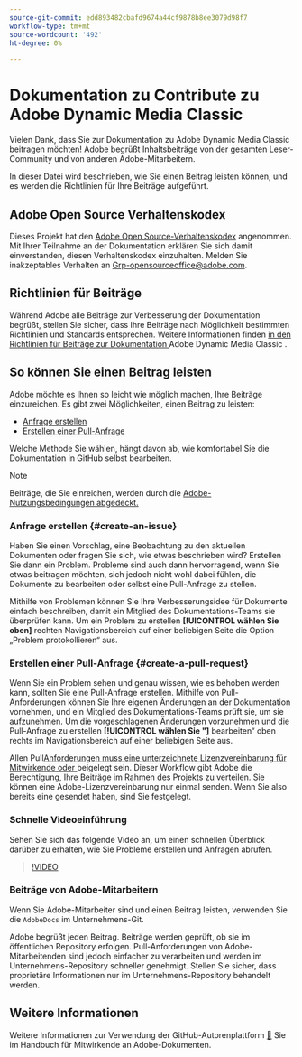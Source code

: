```yaml
---
source-git-commit: edd893482cbafd9674a44cf9878b8ee3079d98f7
workflow-type: tm+mt
source-wordcount: '492'
ht-degree: 0%

---
```

# Dokumentation zu Contribute zu Adobe Dynamic Media Classic

Vielen Dank, dass Sie zur Dokumentation zu Adobe Dynamic Media Classic beitragen möchten! Adobe begrüßt Inhaltsbeiträge von der gesamten Leser-Community und von anderen Adobe-Mitarbeitern.

In dieser Datei wird beschrieben, wie Sie einen Beitrag leisten können, und es werden die Richtlinien für Ihre Beiträge aufgeführt.

## Adobe Open Source Verhaltenskodex

Dieses Projekt hat den [Adobe Open Source-Verhaltenskodex](code-of-conduct.md) angenommen. Mit Ihrer Teilnahme an der Dokumentation erklären Sie sich damit einverstanden, diesen Verhaltenskodex einzuhalten. Melden Sie inakzeptables Verhalten an [Grp-opensourceoffice@adobe.com](mailto:Grp-opensourceoffice@adobe.com).

## Richtlinien für Beiträge

Während Adobe alle Beiträge zur Verbesserung der Dokumentation begrüßt, stellen Sie sicher, dass Ihre Beiträge nach Möglichkeit bestimmten Richtlinien und Standards entsprechen. Weitere Informationen finden [ in den Richtlinien für Beiträge zur Dokumentation ](guidelines.md) Adobe Dynamic Media Classic .

## So können Sie einen Beitrag leisten

Adobe möchte es Ihnen so leicht wie möglich machen, Ihre Beiträge einzureichen. Es gibt zwei Möglichkeiten, einen Beitrag zu leisten:

* [Anfrage erstellen](#create-an-issue)
* [Erstellen einer Pull-Anfrage](#create-a-pull-request)

Welche Methode Sie wählen, hängt davon ab, wie komfortabel Sie die Dokumentation in GitHub selbst bearbeiten.

>[!NOTE]
>
>Beiträge, die Sie einreichen, werden durch die [Adobe-Nutzungsbedingungen abgedeckt.](https://www.adobe.com/legal/terms.html)

### Anfrage erstellen {#create-an-issue}

Haben Sie einen Vorschlag, eine Beobachtung zu den aktuellen Dokumenten oder fragen Sie sich, wie etwas beschrieben wird? Erstellen Sie dann ein Problem. Probleme sind auch dann hervorragend, wenn Sie etwas beitragen möchten, sich jedoch nicht wohl dabei fühlen, die Dokumente zu bearbeiten oder selbst eine Pull-Anfrage zu stellen.

Mithilfe von Problemen können Sie Ihre Verbesserungsidee für Dokumente einfach beschreiben, damit ein Mitglied des Dokumentations-Teams sie überprüfen kann. Um ein Problem zu erstellen **[!UICONTROL wählen Sie oben]** rechten Navigationsbereich auf einer beliebigen Seite die Option „Problem protokollieren“ aus.

### Erstellen einer Pull-Anfrage {#create-a-pull-request}

Wenn Sie ein Problem sehen und genau wissen, wie es behoben werden kann, sollten Sie eine Pull-Anfrage erstellen. Mithilfe von Pull-Anforderungen können Sie Ihre eigenen Änderungen an der Dokumentation vornehmen, und ein Mitglied des Dokumentations-Teams prüft sie, um sie aufzunehmen. Um die vorgeschlagenen Änderungen vorzunehmen und die Pull-Anfrage zu erstellen **[!UICONTROL wählen Sie &quot;]** bearbeiten“ oben rechts im Navigationsbereich auf einer beliebigen Seite aus.

Allen Pull[Anforderungen muss eine unterzeichnete Lizenzvereinbarung für Mitwirkende oder ](https://opensource.adobe.com/cla.html) beigelegt sein. Dieser Workflow gibt Adobe die Berechtigung, Ihre Beiträge im Rahmen des Projekts zu verteilen. Sie können eine Adobe-Lizenzvereinbarung nur einmal senden. Wenn Sie also bereits eine gesendet haben, sind Sie festgelegt.

### Schnelle Videoeinführung

Sehen Sie sich das folgende Video an, um einen schnellen Überblick darüber zu erhalten, wie Sie Probleme erstellen und Anfragen abrufen.

>[!VIDEO](https://video.tv.adobe.com/v/27069)

### Beiträge von Adobe-Mitarbeitern

Wenn Sie Adobe-Mitarbeiter sind und einen Beitrag leisten, verwenden Sie die `AdobeDocs` im Unternehmens-Git.

Adobe begrüßt jeden Beitrag. Beiträge werden geprüft, ob sie im öffentlichen Repository erfolgen. Pull-Anforderungen von Adobe-Mitarbeitenden sind jedoch einfacher zu verarbeiten und werden im Unternehmens-Repository schneller genehmigt. Stellen Sie sicher, dass proprietäre Informationen nur im Unternehmens-Repository behandelt werden.

## Weitere Informationen

Weitere Informationen zur Verwendung der GitHub-Autorenplattform [&#128279;](https://experienceleague.adobe.com/en/docs/contributor/contributor-guide/introduction) Sie im Handbuch für Mitwirkende an Adobe-Dokumenten.
